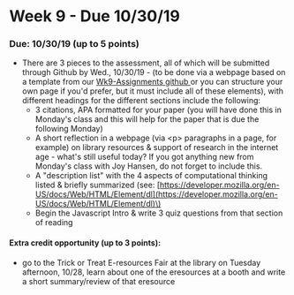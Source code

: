 # Week 9 - Due 10/30/19

### Due: 10/30/19 \(up to 5 points\)

* There are 3 pieces to the assessment, all of which will be submitted through Github  by Wed., 10/30/19 - \(to be done via a webpage based on a template from our [Wk9-Assignments github ](https://github.com/ccsu-te350/Wk9-Assignments)or you can structure your own page if you'd prefer, but it must include all of these elements\), with different headings for the different sections include the following:
  * 3 citations, APA formatted for your paper \(you will have done this in Monday's class and this will help for the paper that is due the following Monday\)
  *  A short reflection in a webpage \(via &lt;p&gt; paragraphs in a page, for example\) on library resources & support of research in the internet age - what's still useful today? If you got anything new from Monday's class with Joy Hansen, do not forget to include this. 
  * A "description list" with the 4 aspects of computational thinking listed & briefly summarized \(see: [https://developer.mozilla.org/en-US/docs/Web/HTML/Element/dl](https://developer.mozilla.org/en-US/docs/Web/HTML/Element/dl)\)
  * Begin the Javascript Intro & write 3 quiz questions from that section of reading

#### Extra credit opportunity \(up to 3 points\):

* go to the Trick or Treat E-resources Fair at the library on Tuesday afternoon, 10/28, learn about one of the eresources at a booth and write a short summary/review of that eresource



